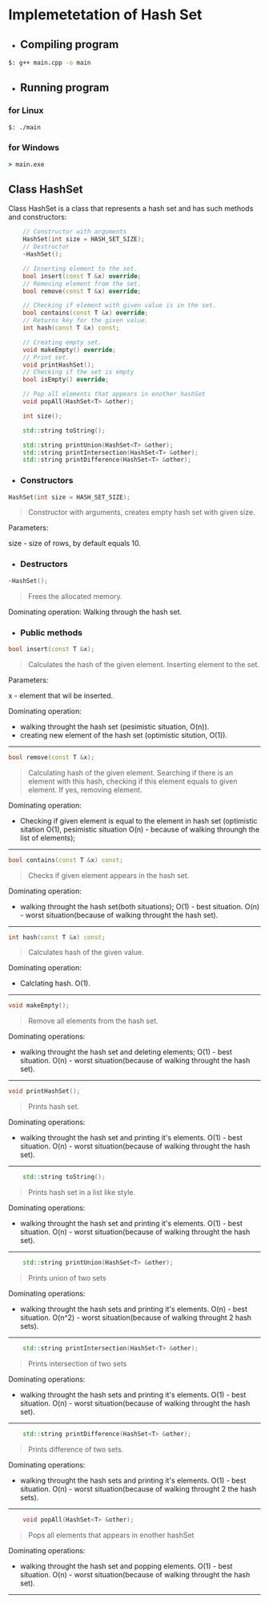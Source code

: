 # Implemetetation of Hash Set

- ## Compiling program

```bash
$: g++ main.cpp -o main
```

- ## Running program

### for Linux

```bash
$: ./main
```

### for Windows

```cmd
> main.exe
```

## Class HashSet

Class HashSet is a class that represents a hash set and has such methods and constructors:

````c++
    // Constructor with arguments
    HashSet(int size = HASH_SET_SIZE);
    // Destructor
    ~HashSet();

    // Inserting element to the set.
    bool insert(const T &x) override;
    // Removing element from the set.
    bool remove(const T &x) override;

    // Checking if element with given value is in the set.
    bool contains(const T &x) override;
    // Returns key for the given value.
    int hash(const T &x) const;

    // Creating empty set.
    void makeEmpty() override;
    // Print set.
    void printHashSet();
    // Checking if the set is empty
    bool isEmpty() override;

    // Pop all elements that appears in enother hashSet
    void popAll(HashSet<T> &other);

    int size();

    std::string toString();

    std::string printUnion(HashSet<T> &other);
    std::string printIntersection(HashSet<T> &other);
    std::string printDifference(HashSet<T> &other);
````

- ### Constructors

```C++
HashSet(int size = HASH_SET_SIZE);
```

> Constructor with arguments, creates empty hash set with given size.

Parameters:

size - size of rows, by default equals 10.

- ### Destructors

```C++
~HashSet();
```

> Frees the allocated memory.

Dominating operation:
Walking through the hash set.

- ### Public methods

```C++
bool insert(const T &x);
```

> Calculates the hash of the given element. Inserting element to the set.

Parameters:

x - element that wil be inserted.

Dominating operation:

- walking throught the hash set (pesimistic situation, O(n)).
- creating new element of the hash set (optimistic sitution, O(1)).

---

```C++
bool remove(const T &x);
```

> Calculating hash of the given element.
> Searching if there is an element with this hash,
> checking if this element equals to given element.
> If yes, removing element.

Dominating operation:

- Checking if given element is equal to the element in hash set
  (optimistic sitation O(1), pesimistic situation O(n) - because of walking throungh the list of elements);

---

```C++
bool contains(const T &x) const;
```

> Checks if given element appears in the hash set.

Dominating operation:

- walking throught the hash set(both situations);
  O(1) - best situation.
  O(n) - worst situation(because of walking throught the hash set).

---

```C++
int hash(const T &x) const;
```

> Calculates hash of the given value.

Dominating operation:

- Calclating hash. O(1).

---

```C++
void makeEmpty();
```

> Remove all elements from the hash set.

Dominating operations:

- walking throught the hash set and deleting elements;
  O(1) - best situation.
  O(n) - worst situation(because of walking throught the hash set).

---

```C++
void printHashSet();
```

> Prints hash set.

Dominating operations:

- walking throught the hash set and printing it's elements.
  O(1) - best situation.
  O(n) - worst situation(because of walking throught the hash set).

---

```C++
    std::string toString();
```

> Prints hash set in a list like style.

Dominating operations:

- walking throught the hash set and printing it's elements.
  O(1) - best situation.
  O(n) - worst situation(because of walking throught the hash set).

---

```C++
    std::string printUnion(HashSet<T> &other);
```

> Prints union of two sets

Dominating operations:

- walking throught the hash sets and printing it's elements.
  O(n) - best situation.
  O(n^2) - worst situation(because of walking throught 2 hash sets).

---

```C++
    std::string printIntersection(HashSet<T> &other);
```

> Prints intersection of two sets

Dominating operations:

- walking throught the hash sets and printing it's elements.
  O(1) - best situation.
  O(n) - worst situation(because of walking throught the hash set).

---

```C++
    std::string printDifference(HashSet<T> &other);
```

> Prints difference of two sets.

Dominating operations:

- walking throught the hash sets and printing it's elements.
  O(1) - best situation.
  O(n) - worst situation(because of walking throught 2 the hash sets).

---

```C++
    void popAll(HashSet<T> &other);
```

> Pops all elements that appears in enother hashSet

Dominating operations:

- walking throught the hash set and popping elements.
  O(1) - best situation.
  O(n) - worst situation(because of walking throught the hash set).

---
